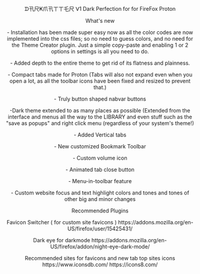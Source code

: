 <p align="center">ᗪ卂尺Ҝ爪卂ㄒㄒ乇尺 ᐯ1 Dark Perfection for for FireFox Proton</p>
<p align="center">What's new</p>
<p align="center">- Installation has been made super easy now as all the color codes are now implemented into the css files; so no need to guess colors, and no need for the Theme Creator plugin. Just a simple copy-paste and enabling 1 or 2 options in settings is all you need to do.</p>
<p align="center">- Added depth to the entire theme to get rid of its flatness and plainness.</p>
<p align="center">- Compact tabs made for Proton (Tabs will also not expand even when you open a lot, as all the toolbar icons have been fixed and resized to prevent that.)
<p align="center">- Truly button shaped nabvar buttons</p>
<p align="center">-Dark theme extended to as many places as possible (Extended from the interface and menus all the way to the LIBRARY and even stuff such as the "save as popups" and right click menu (regardless of your system's theme!)</p>
<p align="center">- Added Vertical tabs</p>
<p align="center">- New customized Bookmark Toolbar</p>
<p align="center">- Custom volume icon</p>
<p align="center">- Animated tab close button</p>
<p align="center">- Menu-in-toolbar feature</p>
<p align="center">- Custom website focus and text highlight colors
and tones and tones of other big and minor changes</p>

<p align="center">Recommended Plugins

<p align="center">Favicon Switcher ( for custom site favicons )
https://addons.mozilla.org/en-US/firefox/user/15425431/</p>

<p align="center">Dark eye for darkmode
https://addons.mozilla.org/en-US/firefox/addon/night-eye-dark-mode/</p>

<p align="center">Recommended sites for favicons and new tab top sites icons
https://www.iconsdb.com/
https://icons8.com/
</p>


